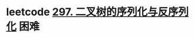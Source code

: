 # leetcode [297. 二叉树的序列化与反序列化](https://leetcode-cn.com/problems/serialize-and-deserialize-binary-tree/) 困难